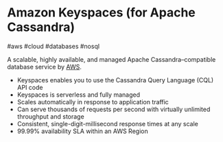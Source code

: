 # Amazon Keyspaces (for Apache Cassandra)
#aws #cloud #databases  #nosql 


A scalable, highly available, and managed Apache Cassandra–compatible database service by [AWS](Cloud%20Computing/AWS/AWS.md).
- Keyspaces enables you to use the Cassandra Query Language (CQL) API code
- Keyspaces is serverless and fully managed
- Scales automatically in response to application traffic
- Can serve thousands of requests per second with virtually unlimited throughput and storage
- Consistent, single-digit-millisecond response times at any scale
- 99.99% availability SLA within an AWS Region